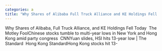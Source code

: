 ```yaml
---
categories: a
title: "Why Shares of Alibaba Full Truck Alliance and KE Holdings Fell Today  The Motley Fool"
---
```

Why Shares of Alibaba, Full Truck Alliance, and KE Holdings Fell Today&nbsp;&nbsp;The Motley FoolChinese stocks tumble to multi-year lows in New York and Hong Kong amid party congress&nbsp;&nbsp;CNNYuan slides, HSI hits 13-year low | The Standard&nbsp;&nbsp;Hong Kong StandardHong Kong stocks hit 13-